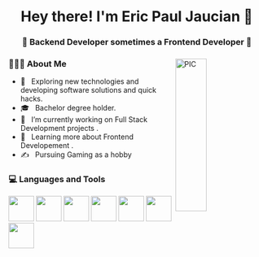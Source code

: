 <h1 align="center">Hey there! I'm Eric Paul Jaucian 👋 </h1>
<h3 align="center">🚀 Backend Developer sometimes a Frontend Developer  🚀</h3>
<div>
 <img src="https://media.giphy.com/media/qgQUggAC3Pfv687qPC/giphy.gif" width = "35%" align="right" alt="PIC" height="300px" />
<div align="left"> 
  <h3> 👨🏻‍💻 About Me </h3>

  - 🤔 &nbsp; Exploring new technologies and developing software solutions and quick hacks.
  - 🎓 &nbsp; Bachelor degree holder.
  - 💼 &nbsp; I’m currently working on Full Stack Development projects .
  - 🌱 &nbsp; Learning more about Frontend Developement  .
  - ✍️ &nbsp; Pursuing Gaming as a hobby
 
</div> 
</div>

<div>
  <h3> 💻 Languages and Tools </h3>
  <p>
 <img src="https://media3.giphy.com/media/ln7z2eWriiQAllfVcn/200w.webp" width="50"/>
   <img src="https://i.giphy.com/media/LMt9638dO8dftAjtco/200.webp"   width="50"/>
   <img src="https://i.giphy.com/media/eNAsjO55tPbgaor7ma/200w.webp" width="50"/>
   <img src="https://i.giphy.com/media/IdyAQJVN2kVPNUrojM/200.webp" width="50"/>
   <img src="https://media3.giphy.com/media/kdFc8fubgS31b8DsVu/giphy.webp" width="50"/>
   <img src="https://media.giphy.com/media/kH1DBkPNyZPOk0BxrM/giphy.gif" width="50"/>
   <img src="https://www.freepnglogos.com/uploads/logo-mysql-png/logo-mysql-mysql-logo-png-images-are-download-crazypng-21.png" width="50"/>
    
  <p>
</div> 


